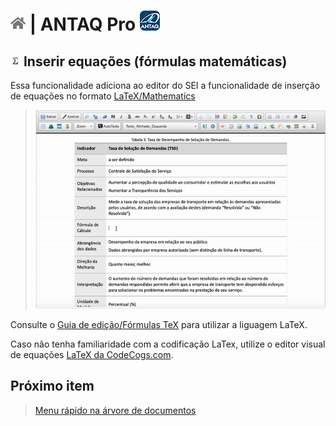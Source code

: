 # [![Home](../img/home.png)](../) |  ANTAQ Pro ![Icone](../img/icon-32.png)

## ![ANTAQ Pro Inserir Equações](../img/icon-equacoes.png) Inserir equações (fórmulas matemáticas)

Essa funcionalidade adiciona ao editor do SEI a funcionalidade de inserção de equações no formato [LaTeX/Mathematics](https://en.wikibooks.org/wiki/LaTeX/Mathematics)

> ![Tela Inserir Equações](../img/tela-equacao.gif) 

Consulte o [Guia de edição/Fórmulas TeX](https://pt.wikipedia.org/wiki/Ajuda:Guia_de_edi%C3%A7%C3%A3o/F%C3%B3rmulas_TeX) para utilizar a liguagem LaTeX.

Caso não tenha familiaridade com a codificação LaTex, utilize o editor visual de equações [LaTeX da CodeCogs.com](https://editor.codecogs.com/).

## Próximo item

> [Menu rápido na árvore de documentos](../pages/MENURAPIDO.md)

